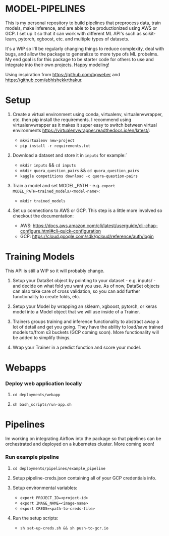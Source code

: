 # MODEL-PIPELINES

This is my personal repository to build pipelines that preprocess data, train models, make inference, and are able to be productionized using AWS or GCP. I set up it so that it can work with different ML API's such as scikit-learn, pytorch, xgboost, etc. and multiple types of datasets. 

It's a WIP so I'll be regularly changing things to reduce complexity, deal with bugs, and allow the package to generalize to more type ofs ML probelms. My end goal is for this package to be starter code for others to use and integrate into their own projects. Happy modeling!

Using inspiration from https://github.com/bgweber and https://github.com/abhishekkrthakur.

# Setup

1. Create a virtual environment using conda, virtualenv, virtualenvwrapper, etc. then pip install the requirements. I recommend using virtualenvwrapper as it makes it super easy to switch between virtual environments https://virtualenvwrapper.readthedocs.io/en/latest/:

    - `mkvirtualenv new-project`
    - `pip install -r requirements.txt`

2. Download a dataset and store it in `inputs` for example:`
    - `mkdir inputs` && `cd inputs`
    - `mkdir quora_question_pairs` && `cd quora_question_pairs`
    - `kaggle competitions download -c quora-question-pairs`

3. Train a model and set MODEL_PATH - e.g. `export MODEL_PATH=trained_models/<model-name>`:

    - `mkdir trained_models`

4. Set up connections to AWS or GCP. This step is a little more involved so checkout the documentation:

    - AWS: https://docs.aws.amazon.com/cli/latest/userguide/cli-chap-configure.html#cli-quick-configuration
    - GCP: https://cloud.google.com/sdk/gcloud/reference/auth/login

# Training Models

This API is still a WIP so it will probably change.

1. Setup your DataSet object by pointing to your dataset - e.g. inputs/<data-folder> - and decide on what fold you want you use. As of now, DataSet objects can also take care of cross validation, so you can add further functionality to create folds, etc. 

2. Setup your Model by wrapping an sklearn, xgboost, pytorch, or keras model into a Model object that we will use inside of a Trainer.

3. Trainers groups training and inference functionality to abstract away a lot of detail and get you going. They have the ability to load/save trained models to/from s3 buckets (GCP coming soon). More functionality will be added to simplify things.

4. Wrap your Trainer in a predict function and score your model.

# Webapps

### Deploy web application locally

1. `cd deployments/webapp`

2. `sh bash_scripts/run-app.sh`


# Pipelines

Im working on integrating Airflow into the package so that pipelines can be orchestrated and deployed on a kubernetes cluster. More coming soon!


### Run example pipeline

1. `cd deployments/pipelines/example_pipeline`

2. Setup pipeline-creds.json containing all of your GCP credentials info.

3. Setup environmental variables:
    - `export PROJECT_ID=<project-id>`
    - `export IMAGE_NAME=<image-name>`
    - `export CREDS=<path-to-creds-file>`

4. Run the setup scripts:
    - `sh set-up-creds.sh && sh push-to-gcr.io`
